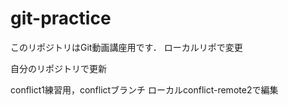 # git-practice
このリポジトリはGit動画講座用です．
ローカルリポで変更

自分のリポジトリで更新

conflict1練習用，conflictブランチ
ローカルconflict-remote2で編集
